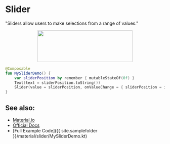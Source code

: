 <!---
This is the API of version 1.0.3
-->
# Slider

"Sliders allow users to make selections from a range of values."
    
<p align="center">
  <img src ="{{ site.images }}/material/slider/sliderdemo.png" height=100 width=300 />
</p>


```kotlin
@Composable
fun MySliderDemo() {
    var sliderPosition by remember { mutableStateOf(0f) }
    Text(text = sliderPosition.toString())
    Slider(value = sliderPosition, onValueChange = { sliderPosition = it })
}
```


## See also:
* [Material.io](https://material.io/components/sliders)
* [Official Docs](https://developer.android.com/reference/kotlin/androidx/compose/material/package-summary#slider)
* [Full Example Code]({{ site.samplefolder }}/material/slider/MySliderDemo.kt)
